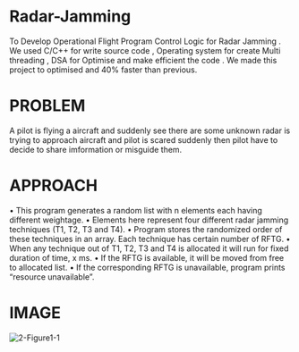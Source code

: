 # Radar-Jamming
To Develop Operational Flight Program Control Logic for Radar Jamming . We used C/C++ for write source code , Operating system for create Multi threading , DSA for Optimise and make efficient the code . We made this project to optimised and 40% faster than previous.
# PROBLEM 
A pilot is flying a aircraft and suddenly see there are some unknown radar is trying to approach aircraft and pilot is scared suddenly then pilot have to decide to share imformation or misguide them. 
# APPROACH
• This program generates a random list with n elements each having different weightage.
• Elements here represent four different radar jamming techniques (T1, T2, T3 and T4).
• Program stores the randomized order of these techniques in an array. Each technique has certain number of RFTG.
• When any technique out of T1, T2, T3 and T4 is allocated it will run for fixed duration of time, x ms.
• If the RFTG is available, it will be moved from free to allocated list. 
• If the corresponding RFTG is unavailable, program prints “resource unavailable”.
# IMAGE
![2-Figure1-1](https://user-images.githubusercontent.com/81713226/221400844-0afdb206-5606-4e2b-9043-16ca34360012.png)
